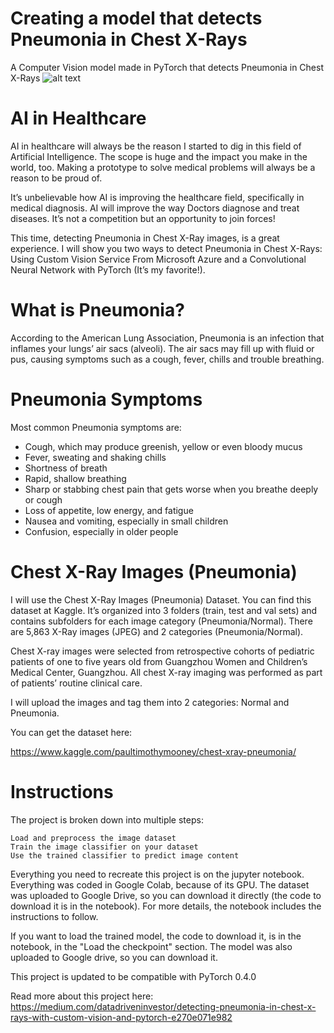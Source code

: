 # Creating a model that detects Pneumonia in Chest X-Rays
A Computer Vision model made in PyTorch that detects Pneumonia in Chest X-Rays
![alt text](https://cdn-images-1.medium.com/max/716/0*KCg1HEnTwnvSuVA9.jpg)

# AI in Healthcare

AI in healthcare will always be the reason I started to dig in this field of Artificial Intelligence. The scope is huge and the impact you make in the world, too. Making a prototype to solve medical problems will always be a reason to be proud of.

It’s unbelievable how AI is improving the healthcare field, specifically in medical diagnosis. AI will improve the way Doctors diagnose and treat diseases. It’s not a competition but an opportunity to join forces!

This time, detecting Pneumonia in Chest X-Ray images, is a great experience. I will show you two ways to detect Pneumonia in Chest X-Rays: Using Custom Vision Service From Microsoft Azure and a Convolutional Neural Network with PyTorch (It’s my favorite!).

# What is Pneumonia?

According to the American Lung Association, Pneumonia is an infection that inflames your lungs’ air sacs (alveoli). The air sacs may fill up with fluid or pus, causing symptoms such as a cough, fever, chills and trouble breathing.

# Pneumonia Symptoms

Most common Pneumonia symptoms are:

- Cough, which may produce greenish, yellow or even bloody mucus
- Fever, sweating and shaking chills
- Shortness of breath
- Rapid, shallow breathing
- Sharp or stabbing chest pain that gets worse when you breathe deeply or cough
- Loss of appetite, low energy, and fatigue
- Nausea and vomiting, especially in small children
- Confusion, especially in older people


# Chest X-Ray Images (Pneumonia)

I will use the Chest X-Ray Images (Pneumonia) Dataset. You can find this dataset at Kaggle. It’s organized into 3 folders (train, test and val sets) and contains subfolders for each image category (Pneumonia/Normal). There are 5,863 X-Ray images (JPEG) and 2 categories (Pneumonia/Normal).

Chest X-ray images were selected from retrospective cohorts of pediatric patients of one to five years old from Guangzhou Women and Children’s Medical Center, Guangzhou. All chest X-ray imaging was performed as part of patients’ routine clinical care.

I will upload the images and tag them into 2 categories: Normal and Pneumonia.

You can get the dataset here: 

https://www.kaggle.com/paultimothymooney/chest-xray-pneumonia/




# Instructions

The project is broken down into multiple steps:

    Load and preprocess the image dataset
    Train the image classifier on your dataset
    Use the trained classifier to predict image content

Everything you need to recreate this project is on the jupyter notebook. Everything was coded in Google Colab, because of its GPU. The dataset was uploaded to Google Drive, so you can download it directly (the code to download it is in the notebook). For more details, the notebook includes the instructions to follow.

If you want to load the trained model, the code to download it, is in the notebook, in the "Load the checkpoint" section. The model was also uploaded to Google drive, so you can download it.

This project is updated to be compatible with PyTorch 0.4.0

Read more about this project here: https://medium.com/datadriveninvestor/detecting-pneumonia-in-chest-x-rays-with-custom-vision-and-pytorch-e270e071e982
